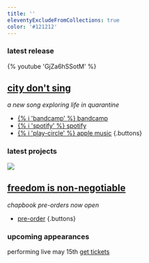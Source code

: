 ```yaml
---
title: ''
eleventyExcludeFromCollections: true
color: '#121212'
---
```


### latest release
{% youtube 'GjZa6hSSotM' %}
## [city don't sing](/city-dont-sing-video)
_a new song exploring life in quarantine_

* [{% i 'bandcamp' %} bandcamp]()
* [{% i 'spotify' %} spotify]()
* [{% i 'play-circle' %} apple music]()
{.buttons}

### latest projects
![](/assets/uploads/freedom-hero.jpg)
## [freedom is non-negotiable](/freedom-is-non-negotiable)
_chapbook pre-orders now open_

* [pre-order]()
{.buttons}


### upcoming appearances
performing live may 15th
[get tickets]()
